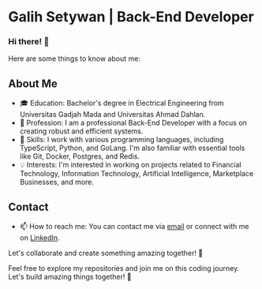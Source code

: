 # Galih Setywan | Back-End Developer

### Hi there! 👋

Here are some things to know about me:

## About Me

- 🎓 Education: Bachelor's degree in Electrical Engineering from Universitas Gadjah Mada and Universitas Ahmad Dahlan.
- 💼 Profession: I am a professional Back-End Developer with a focus on creating robust and efficient systems.
- 🔧 Skills: I work with various programming languages, including TypeScript, Python, and GoLang. I'm also familiar with essential tools like Git, Docker, Postgres, and Redis.
- 💡 Interests: I'm interested in working on projects related to Financial Technology, Information Technology, Artificial Intelligence, Marketplace Businesses, and more.

## Contact

- 📫 How to reach me: You can contact me via [email](mailto:scriptgalih@gmail.com) or connect with me on [LinkedIn](https://www.linkedin.com/in/scriptgalih/).

Let's collaborate and create something amazing together! 🚀


Feel free to explore my repositories and join me on this coding journey. Let's build amazing things together! 🚀
